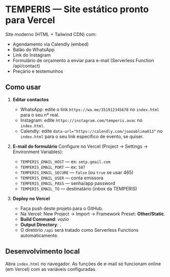 # TEMPERIS — Site estático pronto para Vercel

Site moderno (HTML + Tailwind CDN) com:
- Agendamento via Calendly (embed)
- Balão do WhatsApp
- Link do Instagram
- Formulário de orçamento a enviar para e-mail (Serverless Function /api/contact)
- Preçário e testemunhos

## Como usar

1. **Editar contactos**
   - WhatsApp: edite o link `https://wa.me/351912345678` no `index.html` para o seu nº real.
   - Instagram: edite `https://instagram.com/temperis.avac` no `index.html`.
   - Calendly: edite `data-url="https://calendly.com/joaoablima813"` no `index.html` para o seu link específico de evento, se quiser.

2. **E-mail do formulário**
   Configure no Vercel (Project → Settings → Environment Variables):
   - `TEMPERIS_EMAIL_HOST` — ex: `smtp.gmail.com`
   - `TEMPERIS_EMAIL_PORT` — ex: `587`
   - `TEMPERIS_EMAIL_SECURE` — `false` (ou `true` se usar 465)
   - `TEMPERIS_EMAIL_USER` — conta emissora
   - `TEMPERIS_EMAIL_PASS` — senha/app password
   - `TEMPERIS_EMAIL_TO` — destinatário (inbox da TEMPERIS)

3. **Deploy no Vercel**
   - Faça push deste projeto para o GitHub.
   - Na Vercel: New Project → Import → Framework Preset: **Other/Static**.
   - **Build Command**: _vazio_
   - **Output Directory**: `.`
   - O diretório `/api` será tratado como Serverless Functions automaticamente.

## Desenvolvimento local
Abra `index.html` no navegador. As funções de e-mail só funcionam online (em Vercel) com as variáveis configuradas.
